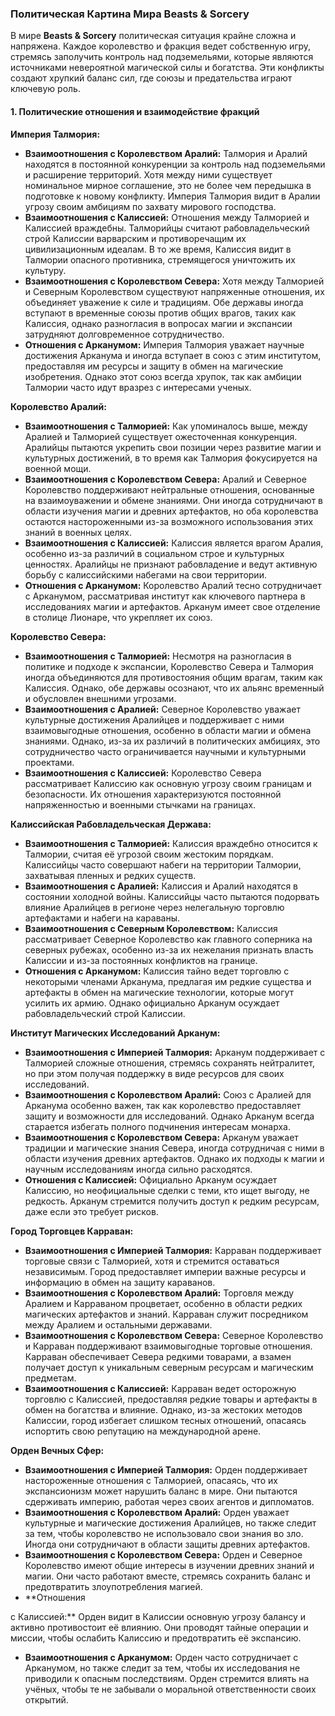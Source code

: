 ﻿### **Политическая Картина Мира Beasts & Sorcery**

В мире **Beasts & Sorcery** политическая ситуация крайне сложна и напряжена. Каждое королевство и фракция ведет собственную игру, стремясь заполучить контроль над подземельями, которые являются источниками невероятной магической силы и богатства. Эти конфликты создают хрупкий баланс сил, где союзы и предательства играют ключевую роль.

#### **1. Политические отношения и взаимодействие фракций**

**Империя Талмория:**
- **Взаимоотношения с Королевством Аралий:** Талмория и Аралий находятся в постоянной конкуренции за контроль над подземельями и расширение территорий. Хотя между ними существует номинальное мирное соглашение, это не более чем передышка в подготовке к новому конфликту. Империя Талмория видит в Аралии угрозу своим амбициям по захвату мирового господства.
- **Взаимоотношения с Калиссией:** Отношения между Талморией и Калиссией враждебны. Талморийцы считают рабовладельческий строй Калиссии варварским и противоречащим их цивилизационным идеалам. В то же время, Калиссия видит в Талмории опасного противника, стремящегося уничтожить их культуру.
- **Взаимоотношения с Королевством Севера:** Хотя между Талморией и Северным Королевством существуют напряженные отношения, их объединяет уважение к силе и традициям. Обе державы иногда вступают в временные союзы против общих врагов, таких как Калиссия, однако разногласия в вопросах магии и экспансии затрудняют долговременное сотрудничество.
- **Отношения с Арканумом:** Империя Талмория уважает научные достижения Арканума и иногда вступает в союз с этим институтом, предоставляя им ресурсы и защиту в обмен на магические изобретения. Однако этот союз всегда хрупок, так как амбиции Талмории часто идут вразрез с интересами ученых.

**Королевство Аралий:**
- **Взаимоотношения с Талморией:** Как упоминалось выше, между Аралией и Талморией существует ожесточенная конкуренция. Аралийцы пытаются укрепить свои позиции через развитие магии и культурных достижений, в то время как Талмория фокусируется на военной мощи.
- **Взаимоотношения с Королевством Севера:** Аралий и Северное Королевство поддерживают нейтральные отношения, основанные на взаимоуважении и обмене знаниями. Они иногда сотрудничают в области изучения магии и древних артефактов, но оба королевства остаются настороженными из-за возможного использования этих знаний в военных целях.
- **Взаимоотношения с Калиссией:** Калиссия является врагом Аралия, особенно из-за различий в социальном строе и культурных ценностях. Аралийцы не признают рабовладение и ведут активную борьбу с калиссийскими набегами на свои территории.
- **Отношения с Арканумом:** Королевство Аралий тесно сотрудничает с Арканумом, рассматривая институт как ключевого партнера в исследованиях магии и артефактов. Арканум имеет свое отделение в столице Лионаре, что укрепляет их союз.

**Королевство Севера:**
- **Взаимоотношения с Талморией:** Несмотря на разногласия в политике и подходе к экспансии, Королевство Севера и Талмория иногда объединяются для противостояния общим врагам, таким как Калиссия. Однако, обе державы осознают, что их альянс временный и обусловлен внешними угрозами.
- **Взаимоотношения с Аралией:** Северное Королевство уважает культурные достижения Аралийцев и поддерживает с ними взаимовыгодные отношения, особенно в области магии и обмена знаниями. Однако, из-за их различий в политических амбициях, это сотрудничество часто ограничивается научными и культурными проектами.
- **Взаимоотношения с Калиссией:** Королевство Севера рассматривает Калиссию как основную угрозу своим границам и безопасности. Их отношения характеризуются постоянной напряженностью и военными стычками на границах.

**Калиссийская Рабовладельческая Держава:**
- **Взаимоотношения с Талморией:** Калиссия враждебно относится к Талмории, считая её угрозой своим жестоким порядкам. Калиссийцы часто совершают набеги на территории Талмории, захватывая пленных и редких существ.
- **Взаимоотношения с Аралией:** Калиссия и Аралий находятся в состоянии холодной войны. Калиссийцы часто пытаются подорвать влияние Аралийцев в регионе через нелегальную торговлю артефактами и набеги на караваны.
- **Взаимоотношения с Северным Королевством:** Калиссия рассматривает Северное Королевство как главного соперника на северных рубежах, особенно из-за их нежелания признать власть Калиссии и из-за постоянных конфликтов на границе.
- **Отношения с Арканумом:** Калиссия тайно ведет торговлю с некоторыми членами Арканума, предлагая им редкие существа и артефакты в обмен на магические технологии, которые могут усилить их армию. Однако официально Арканум осуждает рабовладельческий строй Калиссии.

**Институт Магических Исследований Арканум:**
- **Взаимоотношения с Империей Талмория:** Арканум поддерживает с Талморией сложные отношения, стремясь сохранять нейтралитет, но при этом получая поддержку в виде ресурсов для своих исследований.
- **Взаимоотношения с Королевством Аралий:** Союз с Аралией для Арканума особенно важен, так как королевство предоставляет защиту и возможности для исследований. Однако Арканум всегда старается избегать полного подчинения интересам монарха.
- **Взаимоотношения с Королевством Севера:** Арканум уважает традиции и магические знания Севера, иногда сотрудничая с ними в области изучения древних артефактов. Однако их подходы к магии и научным исследованиям иногда сильно расходятся.
- **Отношения с Калиссией:** Официально Арканум осуждает Калиссию, но неофициальные сделки с теми, кто ищет выгоду, не редкость. Арканум стремится получить доступ к редким ресурсам, даже если это требует рисков.

**Город Торговцев Карраван:**
- **Взаимоотношения с Империей Талмория:** Карраван поддерживает торговые связи с Талморией, хотя и стремится оставаться независимым. Город предоставляет империи важные ресурсы и информацию в обмен на защиту караванов.
- **Взаимоотношения с Королевством Аралий:** Торговля между Аралием и Карраваном процветает, особенно в области редких магических артефактов и знаний. Карраван служит посредником между Аралием и остальными державами.
- **Взаимоотношения с Королевством Севера:** Северное Королевство и Карраван поддерживают взаимовыгодные торговые отношения. Карраван обеспечивает Севера редкими товарами, а взамен получает доступ к уникальным северным ресурсам и магическим предметам.
- **Взаимоотношения с Калиссией:** Карраван ведет осторожную торговлю с Калиссией, предоставляя редкие товары и артефакты в обмен на богатства и влияние. Однако, из-за жестоких методов Калиссии, город избегает слишком тесных отношений, опасаясь испортить свою репутацию на международной арене.

**Орден Вечных Сфер:**
- **Взаимоотношения с Империей Талмория:** Орден поддерживает настороженные отношения с Талморией, опасаясь, что их экспансионизм может нарушить баланс в мире. Они пытаются сдерживать империю, работая через своих агентов и дипломатов.
- **Взаимоотношения с Королевством Аралий:** Орден уважает культурные и магические достижения Аралийцев, но также следит за тем, чтобы королевство не использовало свои знания во зло. Иногда они сотрудничают в области защиты древних артефактов.
- **Взаимоотношения с Королевством Севера:** Орден и Северное Королевство имеют общие интересы в изучении древних знаний и магии. Они часто работают вместе, стремясь сохранить баланс и предотвратить злоупотребления магией.
- **Отношения

с Калиссией:** Орден видит в Калиссии основную угрозу балансу и активно противостоит её влиянию. Они проводят тайные операции и миссии, чтобы ослабить Калиссию и предотвратить её экспансию.
- **Взаимоотношения с Арканумом:** Орден часто сотрудничает с Арканумом, но также следит за тем, чтобы их исследования не приводили к опасным последствиям. Орден стремится влиять на учёных, чтобы те не забывали о моральной ответственности своих открытий.

